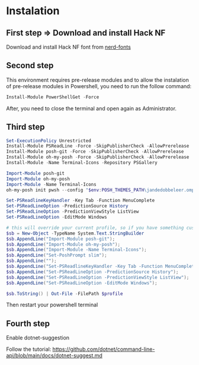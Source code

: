 # Instalation

## First step => Download and install Hack NF

Download and install Hack NF font from [nerd-fonts](https://github.com/ryanoasis/nerd-fonts/blob/master/patched-fonts/Hack/Regular/complete/Hack%20Regular%20Nerd%20Font%20Complete%20Mono%20Windows%20Compatible.ttf)

## Second step

This environment requires pre-release modules and to allow the instalation of pre-release modules in Powershell, you need to run the follow command:

```powershell
Install-Module PowerShellGet -Force
```

After, you need to close the terminal and open again as Administrator.

## Third step

```powershell
Set-ExecutionPolicy Unrestricted
Install-Module PSReadLine -Force -SkipPublisherCheck -AllowPrerelease
Install-Module posh-git -Force -SkipPublisherCheck -AllowPrerelease
Install-Module oh-my-posh -Force -SkipPublisherCheck -AllowPrerelease
Install-Module -Name Terminal-Icons -Repository PSGallery

Import-Module posh-git
Import-Module oh-my-posh
Import-Module -Name Terminal-Icons
oh-my-posh init pwsh --config "$env:POSH_THEMES_PATH\jandedobbeleer.omp.json" | Invoke-Expression

Set-PSReadlineKeyHandler -Key Tab -Function MenuComplete
Set-PSReadLineOption -PredictionSource History
Set-PSReadLineOption -PredictionViewStyle ListView
Set-PSReadLineOption -EditMode Windows

# this will override your current profile, so if you have something custom, do not execute it.
$sb = New-Object -TypeName System.Text.StringBuilder
$sb.AppendLine("Import-Module posh-git");
$sb.AppendLine("Import-Module oh-my-posh");
$sb.AppendLine("Import-Module -Name Terminal-Icons");
$sb.AppendLine("Set-PoshPrompt slim");
$sb.AppendLine("");
$sb.AppendLine("Set-PSReadlineKeyHandler -Key Tab -Function MenuComplete");
$sb.AppendLine("Set-PSReadLineOption -PredictionSource History");
$sb.AppendLine("Set-PSReadLineOption -PredictionViewStyle ListView");
$sb.AppendLine("Set-PSReadLineOption -EditMode Windows");

$sb.ToString() | Out-File -FilePath $profile
```

Then restart your powershell terminal

## Fourth step

Enable dotnet-suggestion

Follow the tutorial: https://github.com/dotnet/command-line-api/blob/main/docs/dotnet-suggest.md
